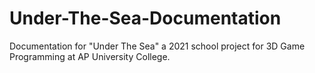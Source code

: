# Under-The-Sea-Documentation
Documentation for "Under The Sea" a 2021 school project for 3D Game Programming at AP University College.
